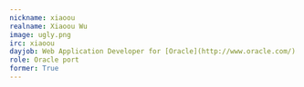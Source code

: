 ```yaml
---
nickname: xiaoou
realname: Xiaoou Wu
image: ugly.png
irc: xiaoou
dayjob: Web Application Developer for [Oracle](http://www.oracle.com/)
role: Oracle port
former: True
---
```


